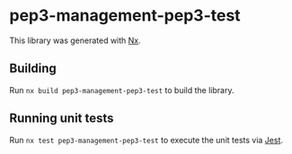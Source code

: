 # pep3-management-pep3-test

This library was generated with [Nx](https://nx.dev).

## Building

Run `nx build pep3-management-pep3-test` to build the library.

## Running unit tests

Run `nx test pep3-management-pep3-test` to execute the unit tests via [Jest](https://jestjs.io).
